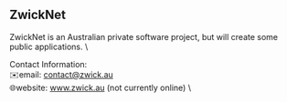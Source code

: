 ## ZwickNet
ZwickNet is an Australian private software project, but will create some public applications. \

Contact Information: \
✉️email: contact@zwick.au \
🌐website: www.zwick.au (not currently online) \

